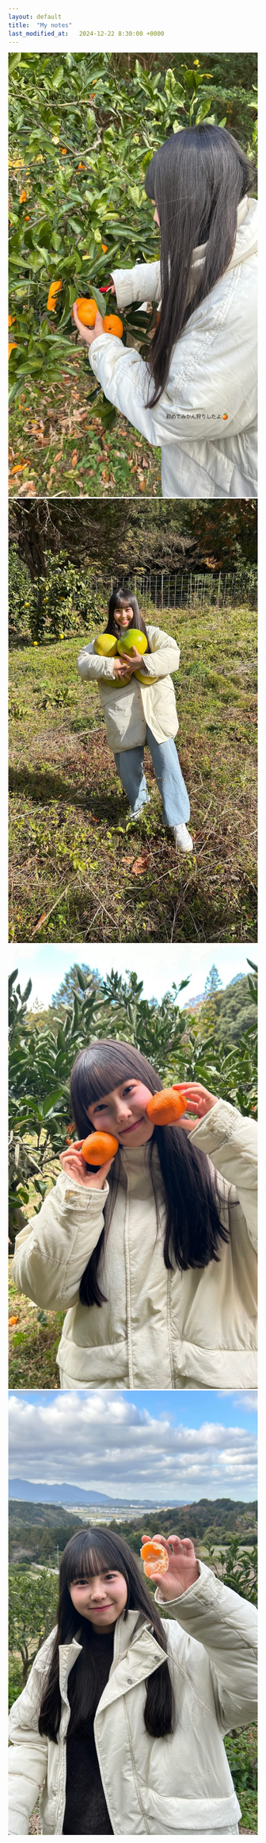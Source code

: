 ```yaml
---
layout: default
title:  "My notes"
last_modified_at:   2024-12-22 8:30:00 +0000
---
```


![Alt text](/assets/images/20241222_a.jpg)
![Alt text](/assets/images/20241222_b.jpg)
![Alt text](/assets/images/20241222_c.jpg)
![Alt text](/assets/images/20241222_d.jpg)
